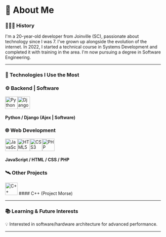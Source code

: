 # 👋 About Me

### 👨🏼‍💻 History  
I'm a 20-year-old developer from Joinville (SC), passionate about technology since I was 7. I’ve grown up alongside the evolution of the internet. In 2022, I started a technical course in Systems Development and completed it with training in the area. I'm now pursuing a degree in Software Engineering.

---

### 🧰 Technologies I Use the Most

### ⚙️ Backend | Software  
<img src="https://cdn.jsdelivr.net/gh/devicons/devicon/icons/python/python-original.svg" width="40" alt="Python"/><img src="https://cdn.jsdelivr.net/gh/devicons/devicon/icons/django/django-plain.svg" width="40" alt="Django"/>  
#### Python / Django (Ajex | Software)

### 🌐 Web Development  
<img src="https://cdn.jsdelivr.net/gh/devicons/devicon/icons/javascript/javascript-original.svg" width="40" alt="JavaScript"/><img src="https://cdn.jsdelivr.net/gh/devicons/devicon/icons/html5/html5-original.svg" width="40" alt="HTML5"/><img src="https://cdn.jsdelivr.net/gh/devicons/devicon/icons/css3/css3-original.svg" width="40" alt="CSS3"/><img src="https://cdn.jsdelivr.net/gh/devicons/devicon/icons/php/php-original.svg" width="40" alt="PHP"/>  
#### JavaScript / HTML / CSS / PHP

### 🛰️ Other Projects  
<img src="https://cdn.jsdelivr.net/gh/devicons/devicon/icons/cplusplus/cplusplus-original.svg" width="40" alt="C++"/>  
#### C++ (Project Morse)

---

### 📚 Learning & Future Interests

💡 Interested in software/hardware architecture for advanced performance.

---

